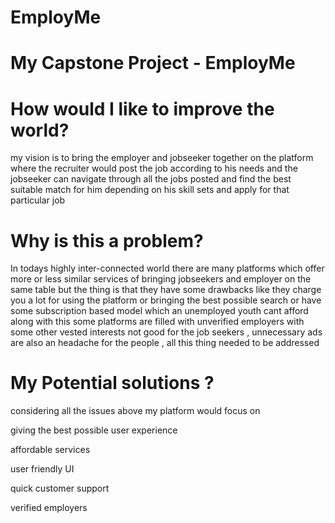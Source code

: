 # EmployMe

# My Capstone Project - EmployMe


# How would I like to improve the world?
my vision is to bring the employer and jobseeker together  on the platform where the recruiter would post the job according to his needs and  the jobseeker can navigate through all the jobs posted and find the best suitable match for him depending on his skill sets and apply for that particular job



# Why is this a problem?
In todays highly inter-connected world there are many platforms which offer more or less similar services of bringing jobseekers and employer on the same table but the thing is that they have some drawbacks like they charge you a lot for using the platform or bringing the best possible search or have some subscription based model which an unemployed youth cant afford along with this some platforms are filled with unverified employers with some other vested interests not good for the job seekers , unnecessary ads are also an headache for the people , all this thing needed to be addressed




# My Potential solutions ?
considering all the issues above my platform would focus on

giving the best possible user experience 

affordable services

user friendly UI

quick customer support 

verified employers